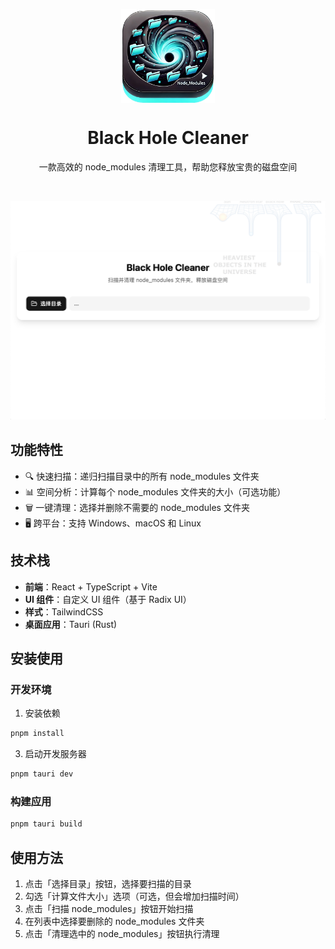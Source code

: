 <p align="center">
  <img src="public/app-icon.png" width="150px" align="center" alt="Zod logo" />
  <h1 align="center">Black Hole Cleaner</h1>
  <p align="center">
    一款高效的 node_modules 清理工具，帮助您释放宝贵的磁盘空间
  </p>
</p>
<br/>

![应用截图](public/snapshot.png)

## 功能特性

- 🔍 快速扫描：递归扫描目录中的所有 node_modules 文件夹
- 📊 空间分析：计算每个 node_modules 文件夹的大小（可选功能）
- 🗑️ 一键清理：选择并删除不需要的 node_modules 文件夹
- 🖥️ 跨平台：支持 Windows、macOS 和 Linux

## 技术栈

- **前端**：React + TypeScript + Vite
- **UI 组件**：自定义 UI 组件（基于 Radix UI）
- **样式**：TailwindCSS
- **桌面应用**：Tauri (Rust)

## 安装使用

### 开发环境

1. 安装依赖

```bash
pnpm install
```

3. 启动开发服务器

```bash
pnpm tauri dev
```

### 构建应用

```bash
pnpm tauri build
```

## 使用方法

1. 点击「选择目录」按钮，选择要扫描的目录
2. 勾选「计算文件大小」选项（可选，但会增加扫描时间）
3. 点击「扫描 node_modules」按钮开始扫描
4. 在列表中选择要删除的 node_modules 文件夹
5. 点击「清理选中的 node_modules」按钮执行清理
